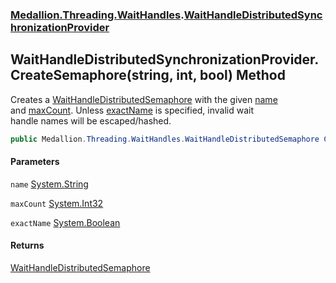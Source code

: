 ### [Medallion.Threading.WaitHandles](0cv6wmZCIva5FK3cOR8t5g.md 'Medallion.Threading.WaitHandles').[WaitHandleDistributedSynchronizationProvider](UsS2hO+xXgwbwvK7JBT0hA.md 'Medallion.Threading.WaitHandles.WaitHandleDistributedSynchronizationProvider')

## WaitHandleDistributedSynchronizationProvider.CreateSemaphore(string, int, bool) Method

Creates a [WaitHandleDistributedSemaphore](u++QKv1+Gje9fkJlbjceow.md 'Medallion.Threading.WaitHandles.WaitHandleDistributedSemaphore') with the given [name](lScE6Nm5quO4w5D+oiHGrA.md#Medallion.Threading.WaitHandles.WaitHandleDistributedSynchronizationProvider.CreateSemaphore(string,int,bool).name 'Medallion.Threading.WaitHandles.WaitHandleDistributedSynchronizationProvider.CreateSemaphore(string, int, bool).name')  
and [maxCount](lScE6Nm5quO4w5D+oiHGrA.md#Medallion.Threading.WaitHandles.WaitHandleDistributedSynchronizationProvider.CreateSemaphore(string,int,bool).maxCount 'Medallion.Threading.WaitHandles.WaitHandleDistributedSynchronizationProvider.CreateSemaphore(string, int, bool).maxCount'). Unless [exactName](lScE6Nm5quO4w5D+oiHGrA.md#Medallion.Threading.WaitHandles.WaitHandleDistributedSynchronizationProvider.CreateSemaphore(string,int,bool).exactName 'Medallion.Threading.WaitHandles.WaitHandleDistributedSynchronizationProvider.CreateSemaphore(string, int, bool).exactName') is specified, invalid wait   
handle names will be escaped/hashed.

```csharp
public Medallion.Threading.WaitHandles.WaitHandleDistributedSemaphore CreateSemaphore(string name, int maxCount, bool exactName=false);
```
#### Parameters

<a name='Medallion.Threading.WaitHandles.WaitHandleDistributedSynchronizationProvider.CreateSemaphore(string,int,bool).name'></a>

`name` [System.String](https://docs.microsoft.com/en-us/dotnet/api/System.String 'System.String')

<a name='Medallion.Threading.WaitHandles.WaitHandleDistributedSynchronizationProvider.CreateSemaphore(string,int,bool).maxCount'></a>

`maxCount` [System.Int32](https://docs.microsoft.com/en-us/dotnet/api/System.Int32 'System.Int32')

<a name='Medallion.Threading.WaitHandles.WaitHandleDistributedSynchronizationProvider.CreateSemaphore(string,int,bool).exactName'></a>

`exactName` [System.Boolean](https://docs.microsoft.com/en-us/dotnet/api/System.Boolean 'System.Boolean')

#### Returns
[WaitHandleDistributedSemaphore](u++QKv1+Gje9fkJlbjceow.md 'Medallion.Threading.WaitHandles.WaitHandleDistributedSemaphore')